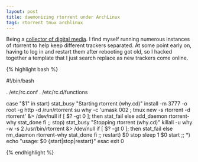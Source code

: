 ```yaml
---
layout: post
title: daemonizing rtorrent under ArchLinux
tags: rtorrent tmux archlinux
---
```


Being a [collector of digital media](http://en.wikipedia.org/wiki/Pirate). I find myself running numerous instances of rtorrent to help keep different trackers separated. At some point early on, having to log in and restart them after rebooting got old, so I hacked together a template that I just search replace as new trackers come online.

{% highlight bash %}

#!/bin/bash

. /etc/rc.conf
. /etc/rc.d/functions

case "$1" in
  start)
    stat_busy "Starting rtorrent (why.cd)"
    install -m 3777 -o root -g http -d /run/rtorrent
    su why -c 'umask 002 ; tmux new -s rtorrent -d rtorrent' &> /dev/null
    if [ $? -gt 0 ]; then
      stat_fail
    else
      add_daemon rtorrent-why
      stat_done
    fi
    ;;
  stop)
    stat_busy "Stopping rtorrent (why.cd)"
    killall -u why -w -s 2 /usr/bin/rtorrent &> /dev/null
    if [ $? -gt 0 ]; then
      stat_fail
    else
      rm_daemon rtorrent-why
      stat_done
    fi
    ;;
  restart)
    $0 stop
    sleep 1
    $0 start
    ;;
  *)
    echo "usage: $0 {start|stop|restart}"
esac
exit 0

{% endhighlight %}
